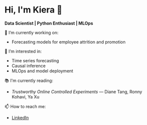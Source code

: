 # Hi, I'm Kiera 👋  
**Data Scientist | Python Enthusiast | MLOps**

🔭 I’m currently working on:
- Forecasting models for employee attrition and promotion

🧠 I’m interested in:
- Time series forecasting
- Causal inference
- MLOps and model deployment

📚 I'm currently reading:
- *Trustworthy Online Controlled Experiments* — Diane Tang, Ronny Kohavi, Ya Xu

📫 How to reach me:
- [LinkedIn](https://www.linkedin.com/in/kieramoreno)
